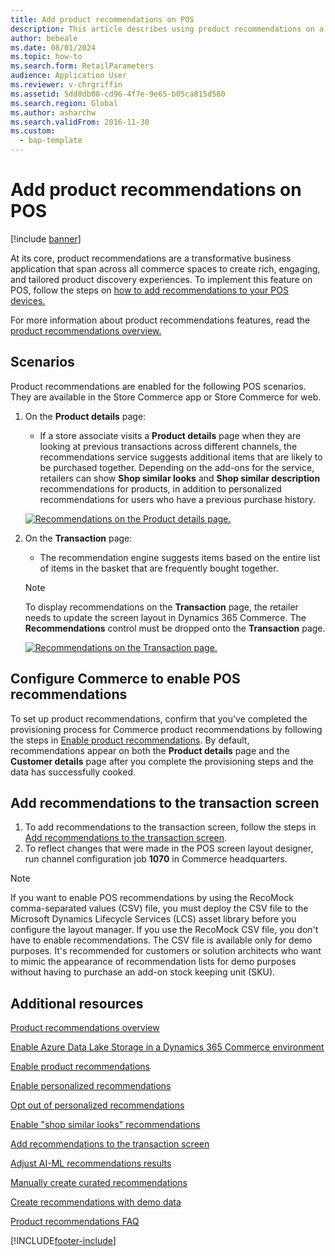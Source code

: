 ```yaml
---
title: Add product recommendations on POS
description: This article describes using product recommendations on a point of sale (POS) device.
author: bebeale
ms.date: 08/01/2024
ms.topic: how-to
ms.search.form: RetailParameters
audience: Application User
ms.reviewer: v-chrgriffin
ms.assetid: 5dd8db08-cd96-4f7e-9e65-b05ca815d580
ms.search.region: Global
ms.author: asharchw
ms.search.validFrom: 2016-11-30
ms.custom: 
  - bap-template
---
```


# Add product recommendations on POS

[!include [banner](includes/banner.md)]

At its core, product recommendations are a transformative business application that span across all commerce spaces to create rich, engaging, and tailored product discovery experiences. To implement this feature on POS, follow the steps on [how to add recommendations to your POS devices.](add-recommendations-control-pos-screen.md) 

For more information about product recommendations features, read the [product recommendations overview.](../commerce/product-recommendations.md) 

## Scenarios

Product recommendations are enabled for the following POS scenarios. They are available in the Store Commerce app or Store Commerce for web.

1. On the **Product details** page:

    - If a store associate visits a **Product details** page when they are looking at previous transactions across different channels, the recommendations service suggests additional items that are likely to be purchased together. Depending on the add-ons for the service, retailers can show **Shop similar looks** and **Shop similar description** recommendations for products, in addition to personalized recommendations for users who have a previous purchase history.

    [![Recommendations on the Product details page.](./media/proddetails.png)](./media/proddetails.png)

2. On the **Transaction** page:

    - The recommendation engine suggests items based on the entire list of items in the basket that are frequently bought together.

    > [!NOTE]
    > To display recommendations on the **Transaction** page, the retailer needs to update the screen layout in Dynamics 365 Commerce. The **Recommendations** control must be dropped onto the **Transaction** page.

    [![Recommendations on the Transaction page.](./media/transactionscreenmultipleproductslargemessengersbag-5.jpg)](./media/transactionscreenmultipleproductslargemessengersbag-5.jpg)

## Configure Commerce to enable POS recommendations 

To set up product recommendations, confirm that you've completed the provisioning process for Commerce product recommendations by following the steps in [Enable product recommendations](../commerce/enable-product-recommendations.md). By default, recommendations appear on both the **Product details** page and the **Customer details** page after you complete the provisioning steps and the data has successfully cooked. 

## Add recommendations to the transaction screen

1. To add recommendations to the transaction screen, follow the steps in [Add recommendations to the transaction screen](add-recommendations-control-pos-screen.md).
1. To reflect changes that were made in the POS screen layout designer, run channel configuration job **1070** in Commerce headquarters.

> [!NOTE] 
> If you want to enable POS recommendations by using the RecoMock comma-separated values (CSV) file, you must deploy the CSV file to the Microsoft Dynamics Lifecycle Services (LCS) asset library before you configure the layout manager. If you use the RecoMock CSV file, you don't have to enable recommendations. The CSV file is available only for demo purposes. It's recommended for customers or solution architects who want to mimic the appearance of recommendation lists for demo purposes without having to purchase an add-on stock keeping unit (SKU).

## Additional resources

[Product recommendations overview](product-recommendations.md)

[Enable Azure Data Lake Storage in a Dynamics 365 Commerce environment](enable-adls-environment.md)

[Enable product recommendations](enable-product-recommendations.md)

[Enable personalized recommendations](personalized-recommendations.md)

[Opt out of personalized recommendations](opt-out-personalization.md)

[Enable "shop similar looks" recommendations](shop-similar-looks.md)

[Add recommendations to the transaction screen](add-recommendations-control-pos-screen.md)

[Adjust AI-ML recommendations results](modify-product-recommendation-results.md)

[Manually create curated recommendations](create-editorial-recommendation-lists.md)

[Create recommendations with demo data](product-recommendations-demo-data.md)

[Product recommendations FAQ](faq-recommendations.md)


[!INCLUDE[footer-include](../includes/footer-banner.md)]
